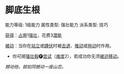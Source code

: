 # 脚底生根

能力等级: 1级能力
属性类型: 强壮能力
派系类型: 技巧

<aside>

[获得](https://www.notion.so/1b3d619a067b8027ba38e2c1caf9d84b?pvs=21)：[占用](https://www.notion.so/1b3d619a067b8028a794de6ceed96ec0?pvs=21)1[强壮](https://www.notion.so/1b3d619a067b8018b6a6d9d43490bbdc?pvs=21)，花费3[潜能](https://www.notion.so/1b3d619a067b80c2bdb4c721adc30021?pvs=21)

</aside>

<aside>

[被动](https://www.notion.so/1b3d619a067b8041a000ebc294fff708?pvs=21)：当你在[站立](https://www.notion.so/1b3d619a067b80b28078fc9d7e94e740?pvs=21)或[蹲伏](https://www.notion.so/1b3d619a067b8080bdf8eff779eb3a70?pvs=21)时被[击退](https://www.notion.so/1b3d619a067b80c2a98ffca0107a56da?pvs=21)、[推动](https://www.notion.so/1b3d619a067b8095b8dad681bc0d5e7a?pvs=21)或[拖动](https://www.notion.so/1b3d619a067b807883c1c3e97f168235?pvs=21)时作用。

- 你可掷[强壮骰](https://www.notion.so/1b3d619a067b806094ebcc0abdf4ba13?pvs=21)🅟[尝试](https://www.notion.so/1b3d619a067b8009aad4e7ce70111ce4?pvs=21)（[难度](https://www.notion.so/1b3d619a067b80fbbc95dc0c033f5e3c?pvs=21)2），若成功你无须[被迫移动](https://www.notion.so/1b3d619a067b80b6950eefb37cfa2456?pvs=21)。
</aside>

*撼动他，就如同撼动一座山峦。*